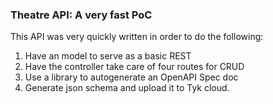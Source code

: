 ### Theatre API: A very fast PoC

This API was very quickly written in order to do the following:

1. Have an model to serve as a basic REST
2. Have the controller take care of four routes for CRUD
3. Use a library to autogenerate an OpenAPI Spec doc
4. Generate json schema and upload it to Tyk cloud.
